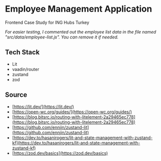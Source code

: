 # Employee Management Application
Frontend Case Study for ING Hubs Turkey

*For easier testing, I commented out the employee list data in the file named "src/data/employee-list.js". You can remove it if needed.*

## Tech Stack

- Lit
- vaadin/router
- zustand
- zod


## Source

- [https://lit.dev/](https://lit.dev/)
- [https://open-wc.org/guides/](https://open-wc.org/guides/)
- [https://blog.bitsrc.io/routing-with-litelement-2a29465ec778](https://blog.bitsrc.io/routing-with-litelement-2a29465ec778)
- [https://github.com/ennjin/zustand-lit](https://github.com/ennjin/zustand-lit)
- [https://dev.to/hasanirogers/lit-and-state-management-with-zustand-kf](https://dev.to/hasanirogers/lit-and-state-management-with-zustand-kf)
- [https://zod.dev/basics](https://zod.dev/basics)
